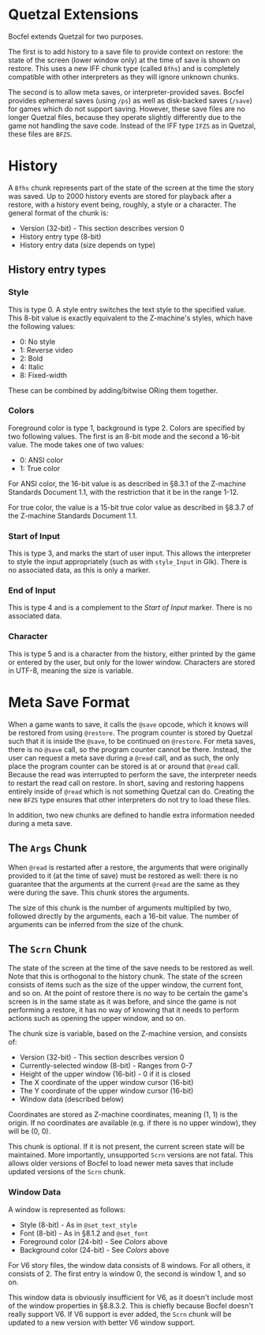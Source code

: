 # Quetzal Extensions

Bocfel extends Quetzal for two purposes.

The first is to add history to a save file to provide context on
restore: the state of the screen (lower window only) at the time of save
is shown on restore. This uses a new IFF chunk type (called `Bfhs`) and
is completely compatible with other interpreters as they will ignore
unknown chunks.

The second is to allow meta saves, or interpreter-provided saves. Bocfel
provides ephemeral saves (using `/ps`) as well as disk-backed saves
(`/save`) for games which do not support saving. However, these save
files are no longer Quetzal files, because they operate slightly
differently due to the game not handling the save code. Instead of the
IFF type `IFZS` as in Quetzal, these files are `BFZS`.

# History

A `Bfhs` chunk represents part of the state of the screen at the time
the story was saved. Up to 2000 history events are stored for playback
after a restore, with a history event being, roughly, a style or a
character. The general format of the chunk is:

* Version (32-bit) - This section describes version 0
* History entry type (8-bit)
* History entry data (size depends on type)

## History entry types

### Style

This is type 0. A style entry switches the text style to the specified
value. This 8-bit value is exactly equivalent to the Z-machine's styles,
which have the following values:

* 0: No style
* 1: Reverse video
* 2: Bold
* 4: Italic
* 8: Fixed-width

These can be combined by adding/bitwise ORing them together.

### Colors

Foreground color is type 1, background is type 2. Colors are specified
by two following values. The first is an 8-bit mode and the second a
16-bit value. The mode takes one of two values:

* 0: ANSI color
* 1: True color

For ANSI color, the 16-bit value is as described in §8.3.1 of the
Z-machine Standards Document 1.1, with the restriction that it be in the
range 1-12.

For true color, the value is a 15-bit true color value as described in
§8.3.7 of the Z-machine Standards Document 1.1.

### Start of Input

This is type 3, and marks the start of user input. This allows the
interpreter to style the input appropriately (such as with `style_Input`
in Glk). There is no associated data, as this is only a marker.

### End of Input

This is type 4 and is a complement to the *Start of Input* marker.
There is no associated data.

### Character

This is type 5 and is a character from the history, either printed by
the game or entered by the user, but only for the lower window.
Characters are stored in UTF-8, meaning the size is variable.

# Meta Save Format

When a game wants to save, it calls the `@save` opcode, which it knows
will be restored from using `@restore`. The program counter is stored by
Quetzal such that it is inside the `@save`, to be continued on
`@restore`. For meta saves, there is no `@save` call, so the program
counter cannot be there. Instead, the user can request a meta save
during a `@read` call, and as such, the only place the program counter
can be stored is at or around that `@read` call. Because the read was
interrupted to perform the save, the interpreter needs to restart the
read call on restore. In short, saving and restoring happens entirely
inside of `@read` which is not something Quetzal can do. Creating the
new `BFZS` type ensures that other interpreters do not try to load these
files.

In addition, two new chunks are defined to handle extra information
needed during a meta save.

## The `Args` Chunk

When `@read` is restarted after a restore, the arguments that were
originally provided to it (at the time of save) must be restored as
well: there is no guarantee that the arguments at the current `@read`
are the same as they were during the save. This chunk stores the
arguments.

The size of this chunk is the number of arguments multiplied by two,
followed directly by the arguments, each a 16-bit value. The number of
arguments can be inferred from the size of the chunk.

## The `Scrn` Chunk

The state of the screen at the time of the save needs to be restored as
well. Note that this is orthogonal to the history chunk. The state of
the screen consists of items such as the size of the upper window, the
current font, and so on. At the point of restore there is no way to be
certain the game's screen is in the same state as it was before, and
since the game is not performing a restore, it has no way of knowing
that it needs to perform actions such as opening the upper window, and
so on.

The chunk size is variable, based on the Z-machine version, and consists
of:

* Version (32-bit) - This section describes version 0
* Currently-selected window (8-bit) - Ranges from 0-7
* Height of the upper window (16-bit) - 0 if it is closed
* The X coordinate of the upper window cursor (16-bit)
* The Y coordinate of the upper window cursor (16-bit)
* Window data (described below)

Coordinates are stored as Z-machine coordinates, meaning (1, 1) is the
origin. If no coordinates are available (e.g. if there is no upper
window), they will be (0, 0).

This chunk is optional. If it is not present, the current screen state
will be maintained. More importantly, unsupported `Scrn` versions are
not fatal. This allows older versions of Bocfel to load newer meta saves
that include updated versions of the `Scrn` chunk.

### Window Data

A window is represented as follows:

* Style (8-bit) - As in `@set_text_style`
* Font (8-bit) - As in §8.1.2 and `@set_font`
* Foreground color (24-bit) - See *Colors* above
* Background color (24-bit) - See *Colors* above

For V6 story files, the window data consists of 8 windows. For all
others, it consists of 2. The first entry is window 0, the second is
window 1, and so on.

This window data is obviously insufficient for V6, as it doesn't include
most of the window properties in §8.8.3.2. This is chiefly because
Bocfel doesn't really support V6. If V6 support is ever added, the
`Scrn` chunk will be updated to a new version with better V6 window
support.

